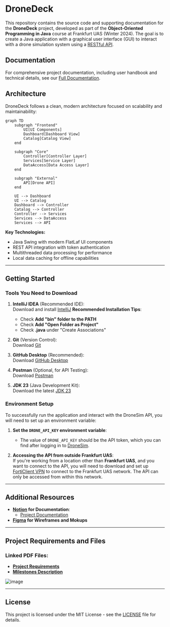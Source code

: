 # DroneDeck
This repository contains the source code and supporting documentation for the **DroneDeck** project, developed as part of the **Object-Oriented Programming in Java** course at Frankfurt UAS (Winter 2024). The goal is to create a Java application with a graphical user interface (GUI) to interact with a drone simulation system using a [RESTful API](http://dronesim.facets-labs.com).

## Documentation
For comprehensive project documentation, including user handbook and technical details, see our [Full Documentation](Docs.md).

<!-- 
## 🎥 Demo Video
(Coming Soon) This section will include a demo video showcasing the key features of DroneDeck.

![DroneDeck Demo](demo/demo.gif)
-->

## Architecture

DroneDeck follows a clean, modern architecture focused on scalability and maintainability:

```mermaid
graph TD
    subgraph "Frontend"
        UI[UI Components]
        Dashboard[Dashboard View]
        Catalog[Catalog View]
    end

    subgraph "Core"
        Controller[Controller Layer]
        Services[Service Layer]
        DataAccess[Data Access Layer]
    end

    subgraph "External"
        API[Drone API]
    end

    UI --> Dashboard
    UI --> Catalog
    Dashboard --> Controller
    Catalog --> Controller
    Controller --> Services
    Services --> DataAccess
    Services --> API
```

**Key Technologies:**
- Java Swing with modern FlatLaf UI components
- REST API integration with token authentication
- Multithreaded data processing for performance
- Local data caching for offline capabilities

---

## Getting Started

### Tools You Need to Download

1. **IntelliJ IDEA** (Recommended IDE):  
   Download and install [IntelliJ](https://www.jetbrains.com/de-de/idea/)
   **Recommended Installation Tips**:
   - Check **Add "bin" folder to the PATH**
   - Check **Add "Open Folder as Project"**
   - Check **.java** under "Create Associations"

2. **Git** (Version Control):  
   Download [Git](https://git-scm.com/downloads)

3. **GitHub Desktop** (Recommended):  
   Download [GitHub Desktop](https://github.com/apps/desktop)

4. **Postman** (Optional, for API Testing):  
   Download [Postman](https://www.postman.com/downloads/)

5. **JDK 23** (Java Development Kit):  
   Download the latest [JDK 23](https://www.oracle.com/java/technologies/javase/jdk23-archive-downloads.html)

### Environment Setup

To successfully run the application and interact with the DroneSim API, you will need to set up an environment variable:

1. **Set the `DRONE_API_KEY` environment variable**:
   - The value of `DRONE_API_KEY` should be the API token, which you can find after logging in to [DroneSim](http://dronesim.facets-labs.com).

2. **Accessing the API from outside Frankfurt UAS**:  
   If you're working from a location other than **Frankfurt UAS**, and you want to connect to the API, you will need to download and set up [FortiClient VPN](https://www.fortinet.com/de/support/product-downloads) to connect to the Frankfurt UAS network. The API can only be accessed from within this network.

---

## Additional Resources
- **[Notion](https://www.notion.so/zakabouj/DroneDeck-OOP-Java-Projcet-152408e5d09b8033b5aed50a06d138d8) for Documentation**:  
  - [Project Documentation](https://www.notion.so/zakabouj/DroneDeck-Documentation-152408e5d09b800bb222fb4f9c63cec0)  
- **[Figma](https://www.figma.com/design/lKYP3mLiFFFGDFb1HdLXus/DroneDeck-Mockup?node-id=80-33&t=G7z15kf5VyYzPZE0-0) for Wireframes and Mokups**

---

## Project Requirements and Files

### Linked PDF Files:
- [**Project Requirements**](https://github.com/user-attachments/files/18007575/2024_winter_project_description.pdf)
- [**Milestones Description**](https://github.com/user-attachments/files/18007586/milestones.pdf)

![image](https://github.com/user-attachments/assets/805d8c2c-a472-428c-8842-9c0fc9db3453)

---

## License

This project is licensed under the MIT License - see the [LICENSE](./LICENSE) file for details.
